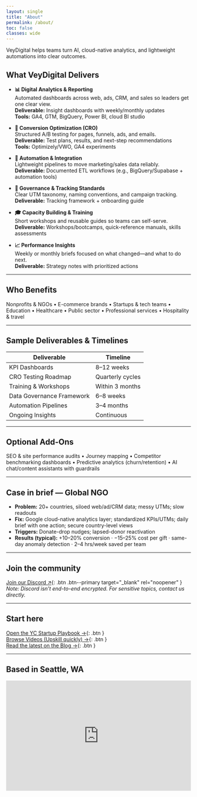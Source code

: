 ```yaml
---
layout: single
title: "About"
permalink: /about/
toc: false
classes: wide
---
```


VeyDigital helps teams turn AI, cloud-native analytics, and lightweight automations into clear outcomes.

## What VeyDigital Delivers

- **📊 Digital Analytics & Reporting**  
  Automated dashboards across web, ads, CRM, and sales so leaders get one clear view.  
  **Deliverable:** Insight dashboards with weekly/monthly updates  
  **Tools:** GA4, GTM, BigQuery, Power BI, cloud BI studio

- **🧪 Conversion Optimization (CRO)**  
  Structured A/B testing for pages, funnels, ads, and emails.  
  **Deliverable:** Test plans, results, and next-step recommendations  
  **Tools:** Optimizely/VWO, GA4 experiments

- **🔗 Automation & Integration**  
  Lightweight pipelines to move marketing/sales data reliably.  
  **Deliverable:** Documented ETL workflows (e.g., BigQuery/Supabase + automation tools)

- **🧭 Governance & Tracking Standards**  
  Clear UTM taxonomy, naming conventions, and campaign tracking.  
  **Deliverable:** Tracking framework + onboarding guide

- **🎓 Capacity Building & Training**  
  Short workshops and reusable guides so teams can self-serve.  
  **Deliverable:** Workshops/bootcamps, quick-reference manuals, skills assessments

- **📈 Performance Insights**  
  Weekly or monthly briefs focused on what changed—and what to do next.  
  **Deliverable:** Strategy notes with prioritized actions

---

## Who Benefits

Nonprofits & NGOs • E-commerce brands • Startups & tech teams • Education • Healthcare • Public sector • Professional services • Hospitality & travel

---

## Sample Deliverables & Timelines

| Deliverable               | Timeline         |
|---------------------------|------------------|
| KPI Dashboards            | 8–12 weeks       |
| CRO Testing Roadmap       | Quarterly cycles |
| Training & Workshops      | Within 3 months  |
| Data Governance Framework | 6–8 weeks        |
| Automation Pipelines      | 3–4 months       |
| Ongoing Insights          | Continuous       |

---

## Optional Add-Ons

SEO & site performance audits • Journey mapping • Competitor benchmarking dashboards • Predictive analytics (churn/retention) • AI chat/content assistants with guardrails

---

## Case in brief — Global NGO

- **Problem:** 20+ countries, siloed web/ad/CRM data; messy UTMs; slow readouts  
- **Fix:** Google cloud-native analytics layer; standardized KPIs/UTMs; daily brief with one action; secure country-level views  
- **Triggers:** Donate-drop nudges; lapsed-donor reactivation  
- **Results (typical):** +10–20% conversion · −15–25% cost per gift · same-day anomaly detection · 2–4 hrs/week saved per team

---

## Join the community

[Join our Discord ↗](https://discord.gg/yourInviteCode){: .btn .btn--primary target="_blank" rel="noopener" }  
*Note: Discord isn’t end-to-end encrypted. For sensitive topics, contact us directly.*

---

## Start here

[Open the YC Startup Playbook →](/playbook/){: .btn }  
[Browse Videos (Upskill quickly) →](/videos/){: .btn }  
[Read the latest on the Blog →](/blog/){: .btn }

---

## Based in Seattle, WA

<iframe
  title="Map: Seattle, WA"
  src="https://www.openstreetmap.org/export/embed.html?bbox=-122.4594%2C47.495%2C-122.224%2C47.734&layer=mapnik&marker=47.6062%2C-122.3321"
  width="100%" height="300" style="border:0;" loading="lazy" allowfullscreen>
</iframe>
